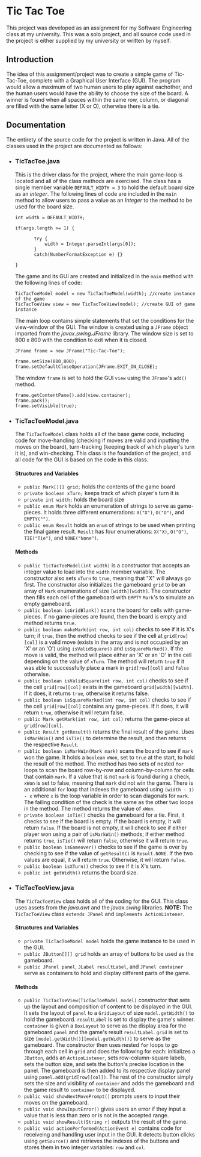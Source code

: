 # Tic Tac Toe

This project was developed as an assignment for my Software Engineering class at my university. This was a solo project, and all source code used in the project is either supplied by my university or written by myself.

## Introduction
The idea of this assignment/project was to create a simple game of Tic-Tac-Toe, complete with a Graphical User Interface (GUI). The program would allow a maximum of two human users to play against eachother, and the human users would have the ability to choose the size of the board. A winner is found when all spaces within the same row, column, or diagonal are filled with the same letter (X or O), otherwise there is a tie.

## Documentation
The entirety of the source code for the project is written in Java. All of the classes used in the project are documented as follows:
  * ### __TicTacToe.java__
   		
     This is the driver class for the project, where the main game-loop is located and all of the class methods are exercised. The class has a single member variable ```DEFAULT_WIDTH = 3``` to hold the default board size as an _integer_. The following lines of code are included in the ```main``` method to allow users to pass a value as an _Integer_ to the method to be used for the board size.
     ```
    int width = DEFAULT_WIDTH;
    
    if(args.length >= 1) {

            try {
                width = Integer.parseInt(args[0]);
            }
            catch(NumberFormatException e) {}

     }
      ```
    The game and its GUI are created and initialized in the ```main``` method with the following lines of code:
    ```
    TicTacToeModel model = new TicTacToeModel(width); //create instance of the game
    TicTacToeView view = new TicTacToeView(model); //create GUI of game instance
    ```
    The main loop contains simple statements that set the conditions for the view-window of the GUI. The window is created using a ```JFrame``` object imported from the _javax.swing.JFrame_ library. The window size is set to 800 x 800 with the condition to exit when it is closed.
    ```
    JFrame frame = new JFrame("Tic-Tac-Toe");

    frame.setSize(800,800);
    frame.setDefaultCloseOperation(JFrame.EXIT_ON_CLOSE);
    ```
     The window ```frame``` is set to hold the GUI ```view``` using the ```JFrame```'s ```add()``` method.
     ```
     frame.getContentPane().add(view.container);
     frame.pack();
     frame.setVisible(true);
     ```
  
  * ### TicTacToeModel.java
     The ```TicTacToeModel``` class holds all of the base game code, including code for move-handling (checking if moves are valid and inputting the moves on the board), turn-tracking (keeping track of which player's turn it is), and win-checking. This class is the foundation of the project, and all code for the GUI is based on the code in this class.
     #### Structures and Variables
     * ```public Mark[][] grid;``` holds the contents of the game board
     * ```private boolean xTurn;``` keeps track of which player's turn it is
     * ```private int width;``` holds the board size
     * ```public enum Mark``` holds an enumeration of strings to serve as game-pieces. It holds three different enumerations: ```X("X")```, ```O("O")```, and ```EMPTY("")```.
     * ```public enum Result``` holds an ```enum``` of strings to be used when printing the final game result. ```Result``` has four enumerations: ```X("X)```, ```O("O")```, ```TIE("Tie")```, and ```NONE("None")```.
     #### Methods
     * ```public TicTacToeModel(int width)``` is a constructor that accepts an integer value to load into the ```width``` member variable. The constructor also sets ```xTurn``` to ```true```, meaning that "X" will always go first. The constructor also initializes the gameboard ```grid``` to be an array of ```Mark``` enumerations of size ```[width][width]```. The constructor then fills each cell of the gameboard with ```EMPTY``` ```Mark```'s to simulate an empty gameboard.
     * ```public boolean isGridBlank()``` scans the board for cells with game-pieces. If no game-pieces are found, then the board is empty and method returns ```true```.
     * ```public boolean makeMark(int row, int col)``` checks to see if it is X's turn; if ```true```, then the method checks to see if the cell at ```grid[row][col]``` is a valid move (exists in the array and is not occupied by an 'X' or an 'O') using ```isValidSquare()``` and ```isSquareMarked()```. If the move is valid, the method will place either an 'X' or an 'O' in the cell depending on the value of ```xTurn```. The method will return ```true``` if it was able to successfully place a mark in ```grid[row][col]``` and ```false``` otherwise.
     * ```public boolean isValidSquare(int row, int col)``` checks to see if the cell ```grid[row][col]``` exists in the gameboard ```grid[width][width]```. If it does, it returns ```true```, otherwise it returns false.
     * ```public boolean isSquareMarked(int row, int col)``` checks to see if the cell ```grid[row][col]``` contains any game-pieces. If it does, it will return ```true```, otherwise it will return false.
     * ```public Mark getMark(int row, int col)``` returns the game-piece at ```grid[row][col]```.
     * ```public Result getResult()``` returns the final result of the game. Uses ```isMarkWin()``` and ```isTie()``` to determine the result, and then returns the respective ```Result```.
     * ```public boolean isMarkWin(Mark mark)``` scans the board to see if ```mark``` won the game. It holds a ```boolean``` ```xWon```, set to ```true``` at the start, to hold the result of the method. The method has two sets of nested ```for``` loops to scan the board row-by-row and column-by-column for cells that contain ```mark```. If a value that is not ```mark``` is found during a check, ```xWon``` is set to false, meaning that ```mark``` did not win the game. There is an additional ```for``` loop that indexes the gameboard using ```(width - 1) - x``` where `x` is the loop variable in order to scan diagonals for ```mark```. The failing condition of the check is the same as the other two loops in the method. The method returns the value of ```xWon```.
     * ```private boolean isTie()``` checks the gameboard for a tie. First, it checks to see if the board is empty. If the board is empty, it will return ```false```. If the board is not empty, it will check to see if either player won using a pair of ```isMarkWin()``` methods; if either method returns ```true```, ```isTie()``` will return ```false```, otherwise it will return ```true```.
     * ```public boolean isGameover()``` checks to see if the game is over by checking to see if the value of ```getResult()``` is ```Result.NONE```. If the two values are equal, it will return ```true```. Otherwise, it will return ```false```.
     * ```public boolean isXTurn()``` checks to see if it is X's turn.
     * ```public int getWidth()``` returns the board size.
  * ### TicTacToeView.java
     The ```TicTacToeView``` class holds all of the coding for the GUI. This class uses assets from the _java.awt_ and the _javax.swing_ libraries. __NOTE:__ The ```TicTacToeView``` class ```extends JPanel``` and ```implements ActionListener```.
     #### Structures and Variables
     * ```private TicTacToeModel model``` holds the game instance to be used in the GUI.
     * ```public JButton[][] grid``` holds an array of buttons to be used as the gameboard.
     * ```public JPanel panel```, ```JLabel resultLabel```, and ```JPanel container``` serve as containers to hold and display different parts of the game.
     #### Methods
     * ```public TicTacToeView(TicTacToeModel model)``` constructor that sets up the layout and composition of content to be displayed in the GUI. It sets the layout of ```panel``` to a ```GridLayout``` of size ```model.getWidth()``` to hold the gameboard. ```resultLabel``` is set to display the game's winner. ```container``` is given a ```BoxLayout``` to serve as the display area for the gameboard ```panel``` and the game's result ```resultLabel```. ```grid``` is set to size ```[model.getWidth()][model.getWidth()]``` to serve as the gameboard. The constructor then uses nested ```for``` loops to go through each cell in ```grid``` and does the following for each: initializes a ```JButton```, adds an ```ActionListener```, sets row-column-square labels, sets the button size, and sets the button's precise location in the panel. The gameboard is then added to its respective display panel using ```panel.add(grid[row][col])```. The rest of the constructor simply sets the size and visibility of ```container``` and adds the gameboard and the game result to ```container``` to be displayed.
     * ```public void showNextMovePrompt()``` prompts users to input their moves on the gameboard.
     * ```public void showInputError()``` gives users an error if they input a value that is less than zero or is not in the accepted range.
     * ```public void showResult(String r)``` outputs the result of the game.
     * ```public void actionPerformed(ActionEvent e)``` contains code for receiveing and handling user input in the GUI. It detects button clicks using ```getSource()``` and retrieves the indexes of the buttons and stores them in two integer variables: ```row``` and ```col```.
